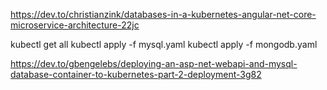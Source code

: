 https://dev.to/christianzink/databases-in-a-kubernetes-angular-net-core-microservice-architecture-22jc


kubectl get all
kubectl apply -f mysql.yaml
kubectl apply -f mongodb.yaml




https://dev.to/gbengelebs/deploying-an-asp-net-webapi-and-mysql-database-container-to-kubernetes-part-2-deployment-3g82